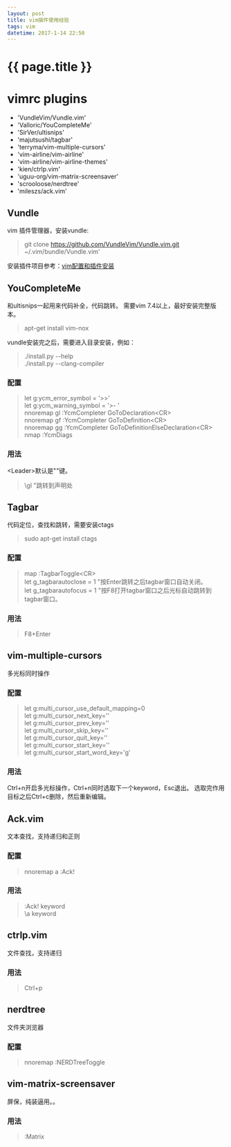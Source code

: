 ```yaml
---
layout: post
title: vim插件使用经验
tags: vim
datetime: 2017-1-14 22:50
---
```


{{ page.title }}
================
# vimrc plugins

-  'VundleVim/Vundle.vim'
-  'Valloric/YouCompleteMe'
-  'SirVer/ultisnips'
-  'majutsushi/tagbar'
-  'terryma/vim-multiple-cursors'
-  'vim-airline/vim-airline'
-  'vim-airline/vim-airline-themes'
-  'kien/ctrlp.vim'
-  'uguu-org/vim-matrix-screensaver'
-  'scrooloose/nerdtree'
-  'mileszs/ack.vim'

## Vundle

vim 插件管理器，安装vundle:

> git clone https://github.com/VundleVim/Vundle.vim.git ~/.vim/bundle/Vundle.vim'

安装插件项目参考：<a href="https://github.com/layjump/vimrc.git">vim配置和插件安装</a>

## YouCompleteMe

和ultisnips一起用来代码补全，代码跳转。
需要vim 7.4以上，最好安装完整版本。

> apt-get install vim-nox

vundle安装完之后，需要进入目录安装，例如：

> ./install.py --help </br>
> ./install.py --clang-compiler

### 配置

> let g:ycm_error_symbol = '>>' </br>
> let g:ycm_warning_symbol = '>- ' </br>
> nnoremap <leader>gl :YcmCompleter GoToDeclaration\<CR\> </br>
> nnoremap <leader>gf :YcmCompleter GoToDefinition\<CR\> </br>
> nnoremap <leader>gg :YcmCompleter GoToDefinitionElseDeclaration\<CR\> </br>
> nmap <F4> :YcmDiags<CR>

### 用法

\<Leader\>默认是"\"键。

> \gl "跳转到声明处

## Tagbar

代码定位，查找和跳转，需要安装ctags

> sudo apt-get install ctags

### 配置

> map <F8> :TagbarToggle\<CR\> </br>
> let g_tagbarautoclose = 1 "按Enter跳转之后tagbar窗口自动关闭。 </br>
> let g_tagbarautofocus = 1 "按F8打开tagbar窗口之后光标自动跳转到tagbar窗口。

### 用法

> F8+Enter

## vim-multiple-cursors
多光标同时操作
### 配置

> let g:multi_cursor_use_default_mapping=0 </br>
> let g:multi_cursor_next_key='<C-n>' </br>
> let g:multi_cursor_prev_key='<C-p>' </br>
> let g:multi_cursor_skip_key='<C-x>' </br>
> let g:multi_cursor_quit_key='<Esc>' </br>
> let g:multi_cursor_start_key='<C-n>' </br>
> let g:multi_cursor_start_word_key='g<C-n>'

### 用法
Ctrl+n开启多光标操作，Ctrl+n同时选取下一个keyword，Esc退出。
选取完作用目标之后Ctrl+c删除，然后重新编辑。

## Ack.vim
文本查找，支持递归和正则
### 配置

> nnoremap <Leader>a :Ack!<Space>

### 用法

> :Ack! keyword </br>
> \\a keyword

## ctrlp.vim
文件查找，支持递归
### 用法

> Ctrl+p

## nerdtree
文件夹浏览器
### 配置

> nnoremap <F2> :NERDTreeToggle<Enter>

## vim-matrix-screensaver
屏保，纯装逼用。。
### 用法

> :Matrix


